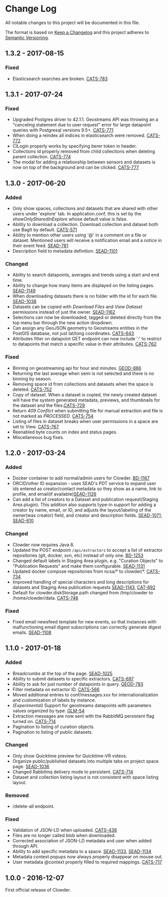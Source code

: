 # Change Log
All notable changes to this project will be documented in this file.

The format is based on [Keep a Changelog](http://keepachangelog.com/) 
and this project adheres to [Semantic Versioning](http://semver.org/).

## 1.3.2 - 2017-08-15

### Fixed
- Elasticsearch searches are broken. [CATS-783](https://opensource.ncsa.illinois.edu/jira/browse/CATS-783)

## 1.3.1 - 2017-07-24

### Fixed
- Upgraded Postgres driver to 42.1.1. Geostreams API was throwing an a "canceling statement due to user request" error 
  for large datapoint queries with Postgresql versions 9.5+. 
  [CATS-771](https://opensource.ncsa.illinois.edu/jira/browse/CATS-771)
- When doing a reindex all indices in elasticsearch were removed.
  [CATS-772](https://opensource.ncsa.illinois.edu/jira/browse/CATS-772)
- CILogin properly works by specifying berer token in header.
- Collections id properly removed from child collections when deleting parent collection.
  [CATS-774](https://opensource.ncsa.illinois.edu/jira/browse/CATS-774)
- The modal for adding a relationship between sensors and datasets is now on top of the background and can be clicked.
  [CATS-777](https://opensource.ncsa.illinois.edu/jira/browse/CATS-777)

## 1.3.0 - 2017-06-20

### Added
- Only show spaces, collections and datasets that are shared with other users under 'explore' tab. 
  In application.conf, this is set by the *showOnlySharedInExplore* whose default value is false. 
- Ability to download a collection. Download collection and dataset both use BagIt by default. 
  [CATS-571](https://opensource.ncsa.illinois.edu/jira/browse/CATS-571)
- Ability to mention other users using '@' in a comment on a file or dataset. Mentioned users will receive a 
  notification email and a notice in their event feed. [SEAD-781](https://opensource.ncsa.illinois.edu/jira/browse/SEAD-781)
- Description field to metadata definition. [SEAD-1101](https://opensource.ncsa.illinois.edu/jira/browse/SEAD-1101)

### Changed
- Ability to search datapoints, averages and trends using a start and end time.
- Ability to change how many items are displayed on the listing pages. 
  [SEAD-1149](https://opensource.ncsa.illinois.edu/jira/browse/SEAD-1149)
- When downloading datasets there is no folder with the id for each file. 
  [SEAD-1038](https://opensource.ncsa.illinois.edu/jira/browse/SEAD-1038)
- Datasets can be copied with *Download Files* and *View Dataset* permissions instead of just the owner. 
  [SEAD-1162](https://opensource.ncsa.illinois.edu/jira/browse/SEAD-1162)
- Selections can now be downloaded, tagged or deleted directly from the top menu bar through the new action dropdown.
- Can assign any GeoJSON geometry to Geostreams entities in the PostGIS database, not just lat/long coordinates. 
  [CATS-643](https://opensource.ncsa.illinois.edu/jira/browse/CATS-643)
- Attributes filter on datapoint GET endpoint can now include ':' to restrict to datapoints that match a specific value 
  in their attributes. [CATS-762](https://opensource.ncsa.illinois.edu/jira/browse/CATS-762)

### Fixed
- Binning on geostreaming api for hour and minutes. [GEOD-886](https://opensource.ncsa.illinois.edu/jira/browse/GEOD-886)
- Returning the last average when semi is not selected and there is no binning by season.
- Removing space id from collections and datasets when the space is deleted. 
  [CATS-752](https://opensource.ncsa.illinois.edu/jira/browse/CATS-752)
- Copy of dataset. When a dataset is copied, the newly created dataset will have the system generated metadata, previews, 
  and thumbnails for the dataset and the files.[CATS-729](https://opensource.ncsa.illinois.edu/jira/browse/CATS-729) 
- Return *409 Conflict* when submitting file for manual extraction and file is not marked as *PROCESSED*. 
  [CATS-754](https://opensource.ncsa.illinois.edu/jira/browse/CATS-754)
- Listing of files in dataset breaks when user permissions in a space are set to View. 
  [CATS-767](https://opensource.ncsa.illinois.edu/jira/browse/CATS-767)
- Reenabled byte counts on index and status pages.
- Miscellaneous bug fixes.

## 1.2.0 - 2017-03-24 

### Added
- Docker container to add normal/admin users for Clowder. [BD-1167](https://opensource.ncsa.illinois.edu/jira/browse/BD-1167) 
- ORCID/other ID expansion - uses SEAD's PDT service to expand user ids entered as creator/contact metadata so they show 
  as a name, link to profile, and email(if available)[SEAD-1126](https://opensource.ncsa.illinois.edu/jira/browse/SEAD-1126) 
- Can add a list of creators to a Dataset and publication request(Staging Area plugin). This addition also supports 
  type-in support for adding a creator by name, email, or ID, and adjusts the layout/labeling of the owner(was creator) 
  field, and creator and descirption fields. [SEAD-1071](https://opensource.ncsa.illinois.edu/jira/browse/SEAD-1071), 
  [SEAD-610](https://opensource.ncsa.illinois.edu/jira/browse/SEAD-610) 

### Changed
- Clowder now requires Java 8.
- Updated the POST endpoint `/api/extractors` to accept a list of extractor repositories (git, docker, svn, etc) instead 
  of only one. [BD-1253](https://opensource.ncsa.illinois.edu/jira/browse/BD-1253)
- Changed default labels in Staging Area plugin, e.g. "Curation Objects" to "Publication Requests" and make them configurable. 
  [SEAD-1131](https://opensource.ncsa.illinois.edu/jira/browse/SEAD-1131)
- Updated docker compose repositories from ncsa/* to clowder/*. [CATS-734](https://opensource.ncsa.illinois.edu/jira/browse/CATS-734])
- Improved handling of special characters and long descriptions for datasets and Staging Area publication requests 
  [SEAD-1143](https://opensource.ncsa.illinois.edu/jira/browse/SEAD-1143), 
  [CAT-692](https://opensource.ncsa.illinois.edu/jira/browse/CATS-692)
- Default for clowder.diskStorage.path changed from /tmp/clowder to /home/clowder/data. 
  [CATS-748](https://opensource.ncsa.illinois.edu/jira/browse/SEAD-1143)

### Fixed
- Fixed email newsfeed template for new events, so that instances with malfunctioning email digest subscriptions can 
  correctly generate digest emails. [SEAD-1108](https://opensource.ncsa.illinois.edu/jira/browse/SEAD-1108)


## 1.1.0 - 2017-01-18

### Added
- Breadcrumbs at the top of the page. [SEAD-1025](https://opensource.ncsa.illinois.edu/jira/browse/SEAD-1025)
- Ability to submit datasets to specific extractors. [CATS-697](https://opensource.ncsa.illinois.edu/jira/browse/CATS-697)
- Ability to ask for just number of datapoints in query. [GEOD-783](https://opensource.ncsa.illinois.edu/jira/browse/GEOD-783)
- Filter metadata on extractor ID. [CATS-566](https://opensource.ncsa.illinois.edu/jira/browse/CATS-566)
- Moved additional entries to conf/messages.xxx for internationalization and customization of labels by instance.
- *(Experimental)* Support for geostreams datapoints with parameters values organized by type.
  [GLM-54](https://opensource.ncsa.illinois.edu/jira/browse/GLM-54)
- Extraction messages are now sent with the RabbitMQ persistent flag turned on. 
  [CATS-714](https://opensource.ncsa.illinois.edu/jira/browse/CATS-714)
- Pagination to listing of curation objects.
- Pagination to listing of public datasets.

### Changed
- Only show Quicktime preview for Quicktime-VR videos.
- Organize public/published datasets into multiple tabs on project space page. 
  [SEAD-1036](https://opensource.ncsa.illinois.edu/jira/browse/SEAD-1036)
- Changed Rabbitmq delivery mode to persistent. [CATS-714](https://opensource.ncsa.illinois.edu/jira/browse/CATS-714)
- Dataset and collection listing layout is not consistent with space listing layout.

### Removed
- /delete-all endpoint.

### Fixed
- Validation of JSON-LD when uploaded. [CATS-438](https://opensource.ncsa.illinois.edu/jira/browse/CATS-438)
- Files are no longer called blob when downloaded.
- Corrected association of JSON-LD metadata and user when added through API.
- Ability to add specific metadata to a space. [SEAD-1133](https://opensource.ncsa.illinois.edu/jira/browse/SEAD-1133), 
  [SEAD-1134](https://opensource.ncsa.illinois.edu/jira/browse/SEAD-1134)
- Metadata context popups now always properly disappear on mouse out.
- User metadata @context properly filled to required mappings. [CATS-717](https://opensource.ncsa.illinois.edu/jira/browse/CATS-717)

## 1.0.0 - 2016-12-07

First official release of Clowder.
